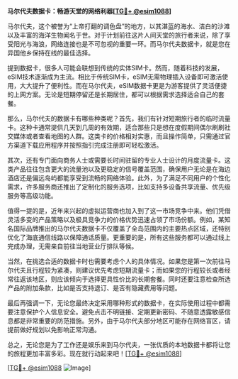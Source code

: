 **马尔代夫数据卡：畅游天堂的网络利器[[TG💪+ @esim1088](https://t.me/s/esim1088)]**

马尔代夫，这个被誉为“上帝打翻的调色盘”的地方，以其湛蓝的海水、洁白的沙滩以及丰富的海洋生物闻名于世。对于计划前往这片人间天堂的旅行者来说，除了享受阳光与海浪，网络连接也是不可忽视的重要一环。而马尔代夫数据卡，就是您在异国他乡保持在线的最佳选择。

提到数据卡，很多人可能会联想到传统的实体SIM卡。然而，随着科技的发展，eSIM技术逐渐成为主流。相比于传统SIM卡，eSIM无需物理插入设备即可激活使用，大大提升了便利性。而在马尔代夫，eSIM数据卡更是为游客提供了灵活便捷的上网方案。无论是短期停留还是长期居住，都可以根据需求选择适合自己的套餐。

那么，马尔代夫的数据卡有哪些种类呢？首先，我们有针对短期旅行者的临时流量卡。这种卡通常提供几天到几周的有效期，适合那些只是想在度假期间偶尔刷刷社交媒体或者查看地图的人群。这类卡的价格相对实惠，而且操作简单，只需通过官方渠道下载应用程序并按照指引完成注册即可轻松激活。

其次，还有专门面向商务人士或需要长时间驻留的专业人士设计的月度流量卡。这类产品往往包含更大的流量池以及更稳定的信号覆盖范围，确保用户无论是在海边酒店还是偏远岛屿都能享受到流畅的网络体验。此外，为了满足不同用户的个性化需求，许多服务商还推出了定制化的服务选项，比如支持多设备共享流量、优先级服务等高级功能。

值得一提的是，近年来兴起的虚拟运营商也加入到了这一市场竞争中来。他们凭借灵活多变的产品策略以及极具竞争力的价格优势迅速占领了市场份额。例如，某知名国际品牌推出的马尔代夫数据卡不仅覆盖了全岛范围内的主要热点区域，还特别优化了海底通信线路以保障通话质量。更重要的是，所有这些服务都可以通过线上完成办理，无需亲自前往当地营业厅排队等候。

当然，在挑选合适的数据卡时也需要考虑个人的具体情况。如果您是第一次前往马尔代夫且行程较为紧凑，则建议优先考虑短期流量卡；而如果您的行程较长或者经常往返该地区，则应该倾向于选择更具性价比的长期套餐。同时还要注意检查所选产品的附加条款，比如是否支持退订、是否有隐藏费用等问题。

最后再强调一下，无论您最终决定采用哪种形式的数据卡，在实际使用过程中都需要注意保护个人信息安全。避免点击不明链接、定期更新密码、不随意透露敏感信息都是非常重要的防范措施。另外，由于马尔代夫部分地区可能存在网络盲区，请提前做好规划以免影响正常沟通。

总之，无论您是为了工作还是娱乐来到马尔代夫，一张优质的本地数据卡都将让您的旅程更加丰富多彩。现在就行动起来吧！[[TG💪+ @esim1088](https://t.me/s/esim1088)] 

[[TG💪+ @esim1088](https://t.me/s/esim1088) ![Image](https://i.postimg.cc/4NQfJmqS/Snipaste-2025-05-13-00-14-12.png)]